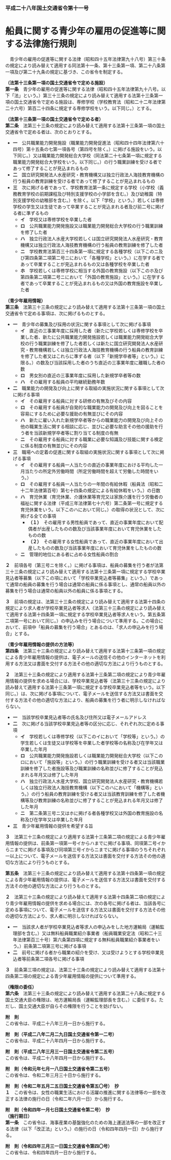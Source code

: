 ### 平成二十八年国土交通省令第十一号  
# 船員に関する青少年の雇用の促進等に関する法律施行規則  
　青少年の雇用の促進等に関する法律（昭和四十五年法律第九十八号）第三十条の規定により読み替えて適用する同法第十一条、第十三条第一項、第二十八条第一項及び第二十九条の規定に基づき、この省令を制定する。  
  
**（法第十三条第一項の国土交通省令で定める施設）**  
**第一条**　青少年の雇用の促進等に関する法律（昭和四十五年法律第九十八号。以下「法」という。）第三十三条の規定により読み替えて適用する法第十三条第一項の国土交通省令で定める施設は、専修学校（学校教育法（昭和二十二年法律第二十六号）第百二十四条に規定する専修学校をいう。以下同じ。）とする。  
  
**（法第十三条第一項の国土交通省令で定める者）**  
**第二条**　法第三十三条の規定により読み替えて適用する法第十三条第一項の国土交通省令で定める者は、次のとおりとする。  
* **一**　公共職業能力開発施設（職業能力開発促進法（昭和四十四年法律第六十四号）第十五条の七第一項各号（第四号を除く。）に掲げる施設をいう。以下同じ。）又は職業能力開発総合大学校（同法第二十七条第一項に規定する職業能力開発総合大学校をいう。以下同じ。）の行う職業訓練を受ける者であって修了することが見込まれるもの  
* **二**　国立研究開発法人水産研究・教育機構又は独立行政法人海技教育機構の行う船員の教育訓練を受ける者であって修了することが見込まれるもの  
* **三**　次に掲げる者であって、学校教育法第一条に規定する学校（小学校（義務教育学校の前期課程及び特別支援学校の小学部を含む。）及び幼稚園（特別支援学校の幼稚部を含む。）を除く。以下「学校」という。）若しくは専修学校の学生又は生徒であって卒業することが見込まれる者及び前二号に掲げる者に準ずるもの  
	* **イ**　学校又は専修学校を卒業した者  
	* **ロ**　公共職業能力開発施設又は職業能力開発総合大学校の行う職業訓練を修了した者  
	* **ハ**　独立行政法人水産大学校若しくは国立研究開発法人水産研究・教育機構又は独立行政法人海技教育機構の行う船員の教育訓練を修了した者  
	* **ニ**　学校教育法第百三十四条第一項に規定する各種学校（以下このニ及び第四条第二項第二号ニにおいて「各種学校」という。）に在学する者であって卒業することが見込まれるもの又は各種学校を卒業した者  
	* **ホ**　学校若しくは専修学校に相当する外国の教育施設（以下このホ及び第四条第二項第二号ニにおいて「外国の教育施設」という。）に在学する者であって卒業することが見込まれるもの又は外国の教育施設を卒業した者  
  
**（青少年雇用情報）**  
**第三条**　法第三十三条の規定により読み替えて適用する法第十三条第一項の国土交通省令で定める事項は、次に掲げるものとする。  
* **一**　青少年の募集及び採用の状況に関する事項として次に掲げる事項  
	* **イ**　直近の三事業年度に採用した者（新たに学校若しくは専修学校を卒業した者、新たに公共職業能力開発施設若しくは職業能力開発総合大学校の行う職業訓練を修了した者若しくは新たに国立研究開発法人水産研究・教育機構若しくは独立行政法人海技教育機構の行う船員の教育訓練を修了した者又はこれらに準ずる者（以下「新規学卒者等」という。）に限る。）の数及び当該採用した者のうち直近の三事業年度に離職した者の数  
	* **ロ**　男女別の直近の三事業年度に採用した新規学卒者等の数  
	* **ハ**　その雇用する船員の平均継続勤務年数  
* **二**　職業能力の開発及び向上に関する取組の実施状況に関する事項として次に掲げる事項  
	* **イ**　その雇用する船員に対する研修の有無及びその内容  
	* **ロ**　その雇用する船員が自発的な職業能力の開発及び向上を図ることを容易にするために必要な援助の有無並びにその内容  
	* **ハ**　新たに雇い入れた新規学卒者等からの職業能力の開発及び向上その他の職業生活に関する相談に応じ、並びに必要な助言その他の援助を行う者を当該新規学卒者等に割り当てる制度の有無  
	* **ニ**　その雇用する船員に対する職業に必要な知識及び技能に関する検定に係る制度の有無並びにその内容  
* **三**　職場への定着の促進に関する取組の実施状況に関する事項として次に掲げる事項  
	* **イ**　その雇用する船員一人当たりの直近の事業年度における平均した一月当たりの所定外労働時間（所定労働時間を超えて労働した時間をいう。）  
	* **ロ**　その雇用する船員一人当たりの一年間の有給休暇（船員法（昭和二十二年法律第百号）第七十四条の規定による有給休暇をいう。）の日数  
	* **ハ**　育児休業（育児休業、介護休業等育児又は家族介護を行う労働者の福祉に関する法律（平成三年法律第七十六号）第二条第一号に規定する育児休業をいう。以下このハにおいて同じ。）の取得の状況として、次に掲げる全ての事項  
		* **（１）**　その雇用する男性船員であって、直近の事業年度において配偶者が出産したものの数及び当該事業年度において育児休業をしたものの数  
		* **（２）**　その雇用する女性船員であって、直近の事業年度において出産したものの数及び当該事業年度において育児休業をしたものの数  
	* **ニ**　管理的地位にある者に占める女性船員の割合  
  
**２**　前項各号（第三号ニを除く。）に掲げる事項は、船員の募集を行う者が法第三十三条の規定により読み替えて適用する法第十三条第一項に規定する学校卒業見込者等募集（以下この項において「学校卒業見込者等募集」という。）であって通常の船員の募集を行う場合は通常の船員に係る事項とし、通常の船員以外の募集を行う場合は通常の船員以外の船員に係る事項とする。  
  
**３**　前項の規定は、法第三十三条の規定により読み替えて適用する法第十四条の規定により求人者が学校卒業見込者等求人（法第三十三条の規定により読み替えて適用する法第十四条第一項に規定する学校卒業見込者等求人をいう。第五条第二項第一号において同じ。）の申込みを行う場合について準用する。この場合において、前項中「船員の募集を行う場合」とあるのは、「求人の申込みを行う場合」とする。  
  
**（青少年雇用情報の提供の方法等）**  
**第四条**　法第三十三条の規定により読み替えて適用する法第十三条第一項の規定による青少年雇用情報の提供は、電子メールの送信その他のインターネットを利用する方法又は書面を交付する方法その他の適切な方法により行うものとする。  
  
**２**　法第三十三条の規定により適用する法第十三条第二項の規定により青少年雇用情報の提供を求める場合には、学校卒業見込者等（法第三十三条の規定により読み替えて適用する法第十三条第一項に規定する学校卒業見込者等をいう。以下同じ。）は、次に掲げる事項について、電子メールを送信する方法又は書面を交付する方法その他の適切な方法により、船員の募集を行う者に明示しなければならない。  
* **一**　当該学校卒業見込者等の氏名及び住所又は電子メールアドレス  
* **二**　次に掲げる当該学校卒業見込者等の区分に応じ、それぞれ次に定める事項  
	* **イ**　学校若しくは専修学校（以下このイにおいて「学校等」という。）の学生若しくは生徒又は学校等を卒業した者学校等の名称及び在学年又は卒業した年月  
	* **ロ**　公共職業能力開発施設若しくは職業能力開発総合大学校（以下このロにおいて「施設等」という。）の行う職業訓練を受ける者又は当該職業訓練を修了した者施設等及び職業訓練の名称並びに修了することが見込まれる年月又は修了した年月  
	* **ハ**　独立行政法人水産大学校、国立研究開発法人水産研究・教育機構若しくは独立行政法人海技教育機構（以下このハにおいて「機構等」という。）の行う船員の教育訓練を受ける者又は当該教育訓練を修了した者機構等及び教育訓練の名称並びに修了することが見込まれる年月又は修了した年月  
	* **ニ**　第二条第三号ニ又はホに掲げる者各種学校又は外国の教育施設の名称及び在学年又は卒業した年月  
* **三**　青少年雇用情報の提供を希望する旨  
  
**３**　法第三十三条の規定により適用する法第十三条第二項の規定による青少年雇用情報の提供は、前条第一項第一号イからハまでに掲げる事項、同項第二号イからニまでに掲げる事項及び同項第三号イからニまでに掲げる事項のうちそれぞれ一以上について、電子メールを送信する方法又は書面を交付する方法その他の適切な方法により行うものとする。  
  
**第五条**　法第三十三条の規定により読み替えて適用する法第十四条第一項の規定による青少年雇用情報の提供は、電子メールを送信する方法又は書面を交付する方法その他の適切な方法により行うものとする。  
  
**２**　法第三十三条の規定により読み替えて適用する法第十四条第二項の規定により青少年雇用情報の提供を求める場合には、次の各号に掲げる者は、当該各号に定める事項について、電子メールを送信する方法又は書面を交付する方法その他の適切な方法により、求人者に明示しなければならない。  
* **一**　当該求人者が学校卒業見込者等求人の申込みをした地方運輸局（運輸監理部を含む。）又は無料船員職業紹介事業者（船員職業安定法（昭和二十三年法律第百三十号）第六条第四項に規定する無料船員職業紹介事業者をいう。）前条第二項第三号に掲げる事項  
* **二**　前号に掲げる者から職業の紹介を受け、又は受けようとする学校卒業見込者等前条第二項各号に掲げる事項  
  
**３**　前条第三項の規定は、法第三十三条の規定により読み替えて適用する法第十四条第二項の規定による青少年雇用情報の提供について準用する。  
  
**（権限の委任）**  
**第六条**　法第三十三条の規定により読み替えて適用する法第二十八条に規定する国土交通大臣の権限は、地方運輸局長（運輸監理部長を含む。）に委任する。ただし、国土交通大臣が自らその権限を行うことを妨げない。  
  
**附　則**  
この省令は、平成二十八年三月一日から施行する。  
  
**附　則（平成二八年二月二九日国土交通省令第一二号）**  
この省令は、平成二十八年四月一日から施行する。  
  
**附　則（平成二八年三月三一日国土交通省令第二五号）**  
この省令は、平成二十八年四月一日から施行する。  
  
**附　則（令和元年七月一八日国土交通省令第二五号）**  
この省令は、令和二年三月三十日から施行する。  
  
**附　則（令和二年五月二五日国土交通省令第五〇号）　抄**  
**１**　この省令は、女性の職業生活における活躍の推進に関する法律等の一部を改正する法律の施行の日（令和二年六月一日）から施行する。  
  
**附　則（令和四年一月七日国土交通省令第二号）　抄**  
**（施行期日）**  
**第一条**　この省令は、海事産業の基盤強化のための海上運送法等の一部を改正する法律（以下「改正法」という。）の施行の日（令和四年四月一日）から施行する。  
  
**附　則（令和四年三月三一日国土交通省令第四〇号）**  
この省令は、令和四年四月一日から施行する。  
  
